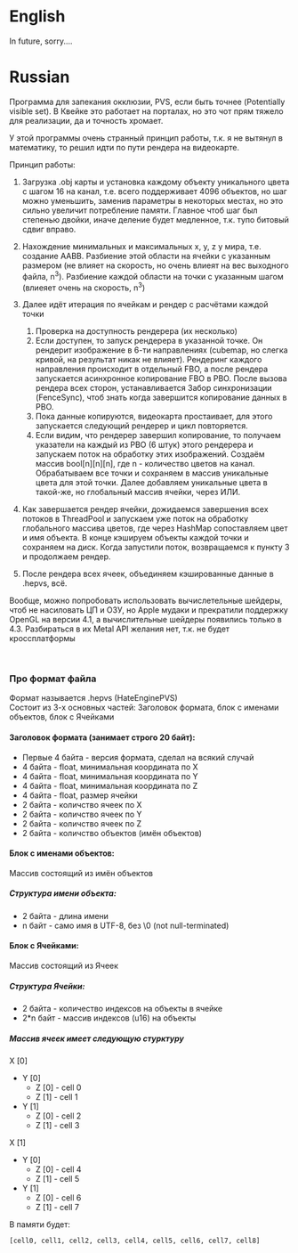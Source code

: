 # English
In future, sorry....


# Russian
Программа для запекания окклюзии, PVS, если быть точнее (Potentially visible set). В Квейке это работает на порталах, но это чот прям тяжело для реализации, да и точность хромает.

У этой программы очень странный принцип работы, т.к. я не вытянул в математику, то решил идти по пути рендера на видеокарте.

Принцип работы:
1. Загрузка .obj карты и установка каждому объекту уникального цвета с шагом 16 на канал, т.е. всего поддерживает 4096 объектов, но шаг можно уменьшить, заменив параметры в некоторых местах, но это сильно увеличит потребление памяти. Главное чтоб шаг был степенью двойки, иначе деление будет медленное, т.к. тупо битовый сдвиг вправо.

2. Нахождение минимальных и максимальных x, y, z у мира, т.е. создание AABB. Разбиение этой области на ячейки с указанным размером (не влияет на скорость, но очень влиеят на вес выходного файла, n<sup>3</sup>). Разбиение каждой области на точки с указанным шагом (влиеяет очень на скорость, n<sup>3</sup>)

3. Далее идёт итерация по ячейкам и рендер с расчётами каждой точки
    1. Проверка на доступность рендерера (их несколько)
    2. Если доступен, то запуск рендерера в указанной точке. Он рендерит изображение в 6-ти направлениях (cubemap, но слегка кривой, на результат никак не влияет). Рендеринг каждого направления происходит в отдельный FBO, а после рендера запускается асинхронное копирование FBO в PBO. После вызова рендера всех сторон, устанавливается Забор синхронизации (FenceSync), чтоб знать когда завершится копирование данных в PBO.
    3. Пока данные копируются, видеокарта простаивает, для этого запускается следующий рендерер и цикл повторяется.
    4. Если видим, что рендерер завершил копирование, то получаем указатели на каждый из PBO (6 штук) этого рендерера и запускаем поток на обработку этих изображений. Создаём массив bool[n][n][n], где n - количество цветов на канал. Обрабатываем все точки и сохраняем в массив уникальные цвета для этой точки. Далее добавляем уникальные цвета в такой-же, но глобальный массив ячейки, через ИЛИ.

4. Как завершается рендер ячейки, дожидаемся завершения всех потоков в ThreadPool и запускаем уже поток на обработку глобального массива цветов, где через HashMap сопоставляем цвет и имя объекта. В конце кэшируем объекты каждой точки и сохраняем на диск. Когда запустили поток, возвращаемся к пункту 3 и продолжаем рендер.

5. После рендера всех ячеек, объединяем кэшированные данные в .hepvs, всё.

Вообще, можно попробовать использовать вычислетельные шейдеры, чтоб не насиловать ЦП и ОЗУ, но Apple мудаки и прекратили поддержку OpenGL на версии 4.1, а вычислительные шейдеры появились только в 4.3. Разбираться в их Metal API желания нет, т.к. не будет кроссплатформы

<br>

### Про формат файла

Формат называется .hepvs (HateEnginePVS)\
Состоит из 3-х основных частей: Заголовок формата, блок с именами объектов, блок с Ячейками

#### Заголовок формата (занимает строго 20 байт):
- Первые 4 байта - версия формата, сделал на всякий случай
- 4 байта - float, минимальная координата по X
- 4 байта - float, минимальная координата по Y
- 4 байта - float, минимальная координата по Z
- 4 байта - float, размер ячейки
- 2 байта - количство ячеек по X
- 2 байта - количство ячеек по Y
- 2 байта - количство ячеек по Z
- 2 байта - количство объектов (имён объектов)

#### Блок с именами объектов:
Массив состоящий из имён объектов
##### Структура имени объекта:
- 2 байта - длина имени
- n байт  - само имя в UTF-8, без \0 (not null-terminated)

#### Блок с Ячейками:
Массив состоящий из Ячеек
##### Структура Ячейки:
- 2 байта  - количество индексов на объекты в ячейке
- 2*n байт - массив индексов (u16) на объекты

##### Массив ячеек имеет следующую стурктуру
X [0]
- Y [0]
    - Z [0] - cell 0
    - Z [1] - cell 1
- Y [1]
    - Z [0] - cell 2
    - Z [1] - cell 3

X [1]
- Y [0]
    - Z [0] - cell 4
    - Z [1] - cell 5
- Y [1]
    - Z [0] - cell 6
    - Z [1] - cell 7

В памяти будет:
```
[cell0, cell1, cell2, cell3, cell4, cell5, cell6, cell7, cell8]
```
